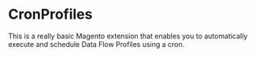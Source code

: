 # CronProfiles
This is a really basic Magento extension that enables you to automatically execute and schedule Data Flow Profiles using a cron.
